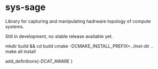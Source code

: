 # sys-sage

Library for capturing and manipulating hadrware topology of compute systems.

Still in development, no stable release available yet.



mkdir build && cd build
cmake -DCMAKE_INSTALL_PREFIX=../inst-dir ..
make all install

add_definitions(-DCAT_AWARE )
